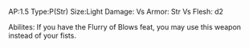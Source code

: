 AP:1.5
Type:P(Str)
Size:Light
Damage:
	Vs Armor: Str
	Vs Flesh: d2

Abilites:
	If you have the Flurry of Blows feat, you may use this weapon instead of your fists.